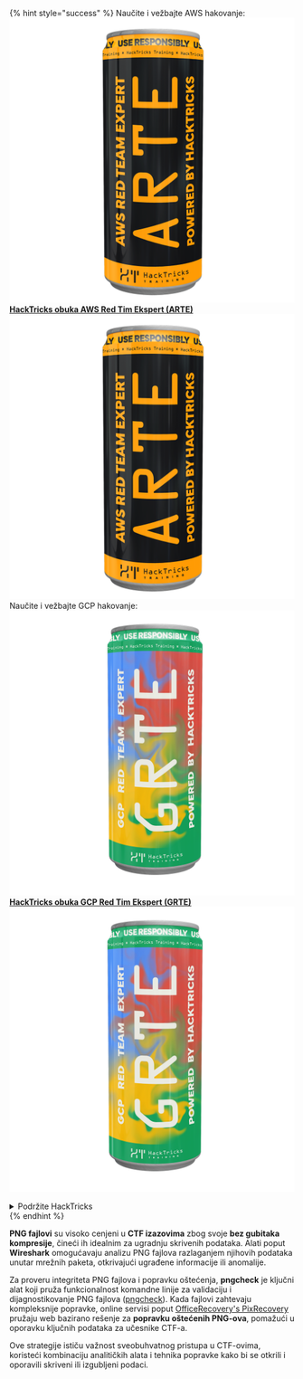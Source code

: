 {% hint style="success" %}
Naučite i vežbajte AWS hakovanje:<img src="/.gitbook/assets/arte.png" alt="" data-size="line">[**HackTricks obuka AWS Red Tim Ekspert (ARTE)**](https://training.hacktricks.xyz/courses/arte)<img src="/.gitbook/assets/arte.png" alt="" data-size="line">\
Naučite i vežbajte GCP hakovanje: <img src="/.gitbook/assets/grte.png" alt="" data-size="line">[**HackTricks obuka GCP Red Tim Ekspert (GRTE)**<img src="/.gitbook/assets/grte.png" alt="" data-size="line">](https://training.hacktricks.xyz/courses/grte)

<details>

<summary>Podržite HackTricks</summary>

* Proverite [**planove pretplate**](https://github.com/sponsors/carlospolop)!
* **Pridružite se** 💬 [**Discord grupi**](https://discord.gg/hRep4RUj7f) ili [**telegram grupi**](https://t.me/peass) ili nas **pratite** na **Twitteru** 🐦 [**@hacktricks\_live**](https://twitter.com/hacktricks\_live)**.**
* **Podelite hakovanje trikova slanjem PR-ova na** [**HackTricks**](https://github.com/carlospolop/hacktricks) i [**HackTricks Cloud**](https://github.com/carlospolop/hacktricks-cloud) github repozitorijume.

</details>
{% endhint %}

**PNG fajlovi** su visoko cenjeni u **CTF izazovima** zbog svoje **bez gubitaka kompresije**, čineći ih idealnim za ugradnju skrivenih podataka. Alati poput **Wireshark** omogućavaju analizu PNG fajlova razlaganjem njihovih podataka unutar mrežnih paketa, otkrivajući ugrađene informacije ili anomalije.

Za proveru integriteta PNG fajlova i popravku oštećenja, **pngcheck** je ključni alat koji pruža funkcionalnost komandne linije za validaciju i dijagnostikovanje PNG fajlova ([pngcheck](http://libpng.org/pub/png/apps/pngcheck.html)). Kada fajlovi zahtevaju kompleksnije popravke, online servisi poput [OfficeRecovery's PixRecovery](https://online.officerecovery.com/pixrecovery/) pružaju web bazirano rešenje za **popravku oštećenih PNG-ova**, pomažući u oporavku ključnih podataka za učesnike CTF-a.

Ove strategije ističu važnost sveobuhvatnog pristupa u CTF-ovima, koristeći kombinaciju analitičkih alata i tehnika popravke kako bi se otkrili i oporavili skriveni ili izgubljeni podaci.
